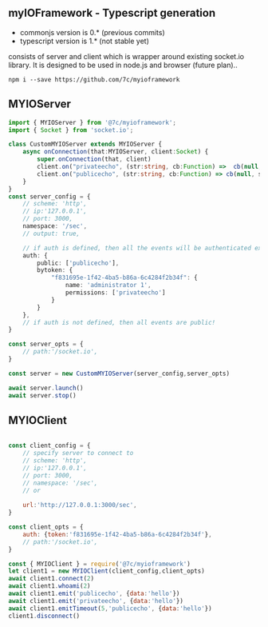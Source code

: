 ## myIOFramework - Typescript generation
- commonjs version is 0.* (previous commits)
- typescript version is 1.* (not stable yet)

consists of server and client which is wrapper around existing socket.io library. It is designed to be used in node.js and browser (future plan)..
```
npm i --save https://github.com/7c/myioframework
```

## MYIOServer
```typescript
import { MYIOServer } from '@7c/myioframework';
import { Socket } from 'socket.io';

class CustomMYIOServer extends MYIOServer {
    async onConnection(that:MYIOServer, client:Socket) {
        super.onConnection(that, client)
        client.on("privateecho", (str:string, cb:Function) =>  cb(null, str))
        client.on("publicecho", (str:string, cb:Function) => cb(null, str))
    }
}
const server_config = {
    // scheme: 'http',
    // ip:'127.0.0.1',
    // port: 3000,
    namespace: '/sec',
    // output: true,

    // if auth is defined, then all the events will be authenticated expect the ones defined in public array
    auth: {
        public: ['publicecho'],
        bytoken: {
            "f831695e-1f42-4ba5-b86a-6c4284f2b34f": {
                name: 'administrator 1',
                permissions: ['privateecho']
            }
        }
    },
    // if auth is not defined, then all events are public! 
}

const server_opts = {
    // path:'/socket.io',
}

const server = new CustomMYIOServer(server_config,server_opts)

await server.launch()
await server.stop()
```

## MYIOClient
```javascript

const client_config = {
    // specify server to connect to 
    // scheme: 'http',
    // ip:'127.0.0.1',
    // port: 3000,
    // namespace: '/sec',
    // or
    
    url:'http://127.0.0.1:3000/sec',
}

const client_opts = {
    auth: {token:'f831695e-1f42-4ba5-b86a-6c4284f2b34f'},
    // path:'/socket.io', 
}

const { MYIOClient } = require('@7c/myioframework')
let client1 = new MYIOClient(client_config,client_opts)
await client1.connect(2)
await client1.whoami(2)
await client1.emit('publicecho', {data:'hello'})
await client1.emit('privateecho', {data:'hello'})
await client1.emitTimeout(5,'publicecho', {data:'hello'})
client1.disconnect()
```
